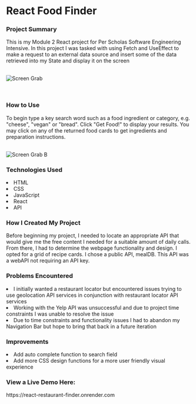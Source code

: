 <h1> React Food Finder </h1>

<h3>Project Summary</h3> 
This is my Module 2 React project for Per Scholas Software Engineering Intensive. In this project I was tasked with using Fetch and UseEffect to make a request to an external data source and insert some of the data retrieved into my State and display it on the screen<br>
<br>

![Screen Grab](https://user-images.githubusercontent.com/126014224/235780786-0a23f455-b5c5-4a45-af52-4895fb8f71f1.JPG)

<br>

<h3>How to Use</h3>
To begin type a key search word such as a food ingredient or category, e.g. "cheese", "vegan" or "bread". Click "Get Food!" to display your results. You may click on any of the returned food cards to get ingredients and preparation instructions.<br>
<br>

![Screen Grab B](https://user-images.githubusercontent.com/126014224/235781292-959246a6-6120-4dc5-9dd2-042a7a3bc236.JPG)

<h3>Technologies Used</h3>
<li>HTML</li>
<li>CSS</li>
<li>JavaScript</li>
<li>React</li>
<li>API</li>

<h3>How I Created My Project</h3>

Before beginning my project, I needed to locate an appropriate API that would give me the free content I needed for a suitable amount of daily calls. From there, I had to determine the webpage functionality and design. I opted for a grid of recipe cards. I chose a public API, mealDB. This API was a webAPI not requiring an API key. 
<br>

<h3>Problems Encountered</h3>
<li>I initially wanted a restaurant locator but encountered issues trying to use geolocation API services in conjunction with restaurant locator API services</li>
<li>Working with the Yelp API was unsuccessful and due to project time constraints I was unable to resolve the issue</li>
<li>Due to time constraints and functionality issues I had to abandon my Navigation Bar but hope to bring that back in a future iteration</li>

<h3>Improvements</h3>
<li>Add auto complete function to search field</li>
<li>Add more CSS design functions for a more user friendly visual experience</li>

<h3>View a Live Demo Here:</h3>
https://react-restaurant-finder.onrender.com





